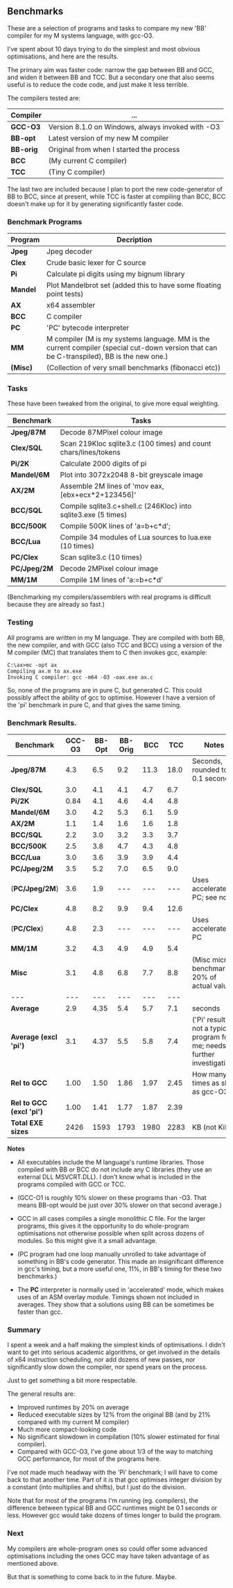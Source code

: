 ## Benchmarks

These are a selection of programs and tasks to compare my new 'BB' compiler for my M systems language, with gcc-O3.

I've spent about 10 days trying to do the simplest and most obvious optimisations, and here are the results.

The primary aim was faster code: narrow the gap between BB and GCC, and widen it between BB and TCC. But a secondary one that also seems useful is to reduce the code code, and just make it less terrible.

The compilers tested are:

Compiler | ...
--- | ---
**GCC-O3** | Version 8.1.0 on Windows, always invoked with -O3
**BB-opt** | Latest version of my new M compiler
**BB-orig** | Original from when I started the process
**BCC** | (My current C compiler)
**TCC** | (Tiny C compiler)

The last two are included because I plan to port the new code-generator of BB to BCC, since at present,
while TCC is faster at compiling than BCC, BCC doesn't make up for it by generating significantly faster code.

### Benchmark Programs

Program | Decription
--- | ---
**Jpeg** | Jpeg decoder
**Clex** | Crude basic lexer for C source
**Pi** | Calculate pi digits using my bignum library
**Mandel** | Plot Mandelbrot set (added this to have some floating point tests)
**AX** | x64 assembler
**BCC** | C compiler
**PC** | 'PC' bytecode interpreter
**MM** | M compiler (M is my systems language. MM is the current compiler (special cut-down version that can be C-transpiled), BB is the new one.)
**(Misc)** | (Collection of very small benchmarks (fibonacci etc))

### Tasks

These have been tweaked from the original, to give more equal weighting.

Benchmark | Tasks
--- | ---
**Jpeg/87M** | Decode 87MPixel colour image
**Clex/SQL** | Scan 219Kloc sqlite3.c (100 times) and count chars/lines/tokens
**Pi/2K** | Calculate 2000 digits of pi
**Mandel/6M** | Plot into 3072x2048 8-bit greyscale image
**AX/2M** | Assemble 2M lines of 'mov eax,\[ebx+ecx\*2+123456\]'
**BCC/SQL** | Compile sqlite3.c+shell.c (246Kloc) into sqlite3.exe (5 times)
**BCC/500K** | Compile 500K lines of 'a=b+c\*d';
**BCC/Lua** | Compile 34 modules of Lua sources to lua.exe (10 times)
**PC/Clex** | Scan sqlite3.c (10 times)
**PC/Jpeg/2M** | Decode 2MPixel colour image
**MM/1M** | Compile 1M lines of 'a:=b+c\*d'

(Benchmarking my compilers/assemblers with real programs is difficult because
they are already so fast.)

### Testing

All programs are written in my M language. They are compiled with both BB, the new compiler, and with GCC (also TCC and BCC) using a version of the M compiler (MC) that translates them to C then invokes gcc, example:

    C:\ax>mc -opt ax
    Compiling ax.m to ax.exe
    Invoking C compiler: gcc -m64 -O3 -oax.exe ax.c

So, none of the programs are in pure C, but generated C. This could possibly affect the ability of gcc to optimise. However I have a version of the 'pi' benchmark in pure C, and that gives the same timing.

### Benchmark Results.

Benchmark | GCC-O3 | BB-Opt | BB-Orig | BCC | TCC | Notes
--- | --- | --- | --- | --- | --- | ---
**Jpeg/87M** | 4.3 | 6.5 | 9.2 | 11.3 | 18.0 | Seconds, rounded to 0.1 seconds
**Clex/SQL** | 3.0 | 4.1 | 4.1 | 4.7 | 6.7 | 
**Pi/2K** | 0.84 | 4.1 | 4.6 | 4.4 | 4.8 | 
**Mandel/6M** | 3.0 | 4.2 | 5.3 | 6.1 | 5.9 |
**AX/2M** | 1.1 | 1.4 | 1.6 | 1.6 | 1.8 | 
**BCC/SQL** | 2.2 | 3.0 | 3.2 | 3.3 | 3.7 | 
**BCC/500K** | 2.5 | 3.8 | 4.7 | 4.3 | 4.8 | 
**BCC/Lua** | 3.0 | 3.6 | 3.9 | 3.9 | 4.4 | 
**PC/Jpeg/2M** | 3.5| 5.2 | 7.0 | 6.5 | 9.0 | 
(**PC/Jpeg/2M**) | 3.6 | 1.9 | --- | --- | --- | Uses accelerated PC; see note
**PC/Clex** | 4.8 | 8.2 | 9.9 | 9.4 | 12.6 | 
(**PC/Clex**) | 4.8 | 2.3 | --- | --- | --- | Uses accelerated PC
**MM/1M**  | 3.2 | 4.3 | 4.9 | 4.9 | 5.4 | 
**Misc** | 3.1 | 4.8 | 6.8 | 7.7 | 8.8 | (Misc micro-benchmarks, 20% of actual value)
--- | --- | --- | --- | --- | --- | 
**Average**  | 2.9 | 4.35 | 5.4  | 5.7 | 7.1  | seconds
**Average (excl 'pi')** | 3.1  | 4.37 | 5.5  | 5.8 | 7.4 |('Pi' result is not a typical program for me; needs further investigation)
**Rel to GCC** | 1.00  | 1.50 | 1.86 | 1.97 | 2.45 | How many times as slow as gcc-O3
**Rel to GCC (excl 'pi')** | 1.00 | 1.41 | 1.77 | 1.87 | 2.39
**Total EXE sizes** | 2426 | 1593 | 1793 | 1980 | 2283 | KB (not KiB)

**Notes**

* All executables include the M language's runtime libraries. Those compiled with BB or BCC do not include any C libraries (they use an external DLL MSVCRT.DLL). I don't know what is included in the programs compiled with GCC or TCC.

* (GCC-O1 is roughly 10% slower on these programs than -O3. That means BB-opt would be just over 30% slower on that second average.)

* GCC in all cases compiles a single monolithic C file. For the larger programs, this gives it the opportunity to do whole-program optimisations not otherwise possible when split across dozens of modules. So this might give it a small advantage.
* (PC program had one loop manually unrolled to take advantage of something in BB's code generator. This made an insignificant difference in gcc's timing, but a more useful one, 11%, in BB's timing for these two benchmarks.)

* The **PC** interpreter is normally used in 'accelerated' mode, which makes uses of an ASM overlay module. Timings shown not included in averages. They show that a solutions using BB can be sometimes be faster than gcc.


### Summary

I spent a week and a half making the simplest kinds of optimisations. I didn't want to get
into serious academic algorithms, or get involved in the details of x64 instruction scheduling,
nor add dozens of new passes, nor significantly slow down the compiler, nor spend years on the process.

Just to get something a bit more respectable.

The general results are:

* Improved runtimes by 20% on average
* Reduced executable sizes by 12% from the original BB (and by 21% compared with my current M compiler)
* Much more compact-looking code
* No significant slowdown in compilation (10% slower estimated for final compiler).
* Compared with GCC-O3, I've gone about 1/3 of the way to matching GCC performance, for most of the programs here.

I've not made much headway with the 'Pi' benchmark; I will have to come back to that another time.
Part of it is that gcc optimises integer division by a constant (into multiplies and shifts), but I just do the division.

Note that for most of the programs I'm running (eg. compilers), the difference between typical BB and GCC runtimes
might be 0.1 seconds or less. However gcc would take dozens of times longer to build the program.

### Next

My compilers are whole-program ones so could offer some advanced optimisations including the ones GCC may have taken advantage of as mentioned above.

But that is something to come back to in the future. Maybe.




